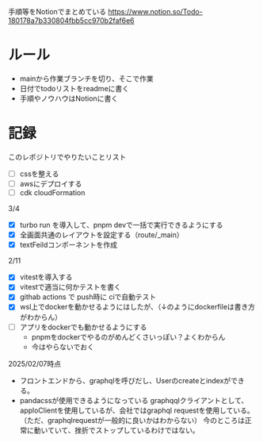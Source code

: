 
手順等をNotionでまとめている
https://www.notion.so/Todo-180178a7b330804fbb5cc970b2faf6e6

# ルール
- mainから作業ブランチを切り、そこで作業
- 日付でtodoリストをreadmeに書く
- 手順やノウハウはNotionに書く

# 記録

このレポジトリでやりたいことリスト
- [ ] cssを整える
- [ ] awsにデプロイする
- [ ] cdk cloudFormation

3/4
- [x] turbo run を導入して、pnpm devで一括で実行できるようにする
- [x] 全画面共通のレイアウトを設定する（route/_main）
- [x] textFeildコンポーネントを作成

2/11
- [x] vitestを導入する
- [x] vitestで適当に何かテストを書く
- [x] githab actions で push時に ciで自動テスト
- [x] wsl上でdockerを動かせるようにはしたが、（↓のようにdockerfileは書き方がわからん）
- [ ] アプリをdockerでも動かせるようにする
  - pnpmをdockerでやるのがめんどくさいっぽい？よくわからん
  - 今はやらないでおく

2025/02/07時点
- フロントエンドから、graphqlを呼びだし、Userのcreateとindexができる。
- pandacssが使用できるようになっている
graphqqlクライアントとして、apploClientを使用しているが、会社ではgraphql requestを使用している。（ただ、graphqlrequestが一般的に良いかはわからない）
今のところは正常に動いていて、挫折でストップしているわけではない。
